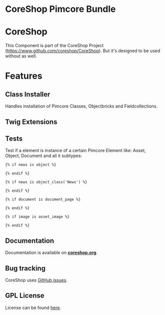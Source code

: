 CoreShop Pimcore Bundle
=======================

# CoreShop
This Component is part of the CoreShop Project (https://www.github.com/coreshop/CoreShop). But it's designed to be used
without as well.

# Features
## Class Installer
Handles installation of Pimcore Classes, Objectbricks and Fieldcollections.

## Twig Extensions
## Tests

Test if a element is instance of a certain Pimcore Element like: Asset, Object, Document and all it subtypes:

```twig
{% if news is object %}

{% endif %}

{% if news is object_class('News') %}

{% endif %}

{% if document is document_page %}

{% endif %}

{% if image is asset_image %}

{% endif %}
```

Documentation
-------------

Documentation is available on [**coreshop.org**](https://www.coreshop.org/docs/2.0.0/).

Bug tracking
------------

CoreShop uses [GitHub issues](https://github.com/CoreShop/coreshop/issues).

GPL License
-----------

License can be found [here](https://github.com/coreshop/CoreShop/blob/master/LICENSE.md).